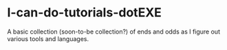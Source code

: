 I-can-do-tutorials-dotEXE
=========================

A basic collection (soon-to-be collection?) of ends and odds as I figure out various tools and languages.

